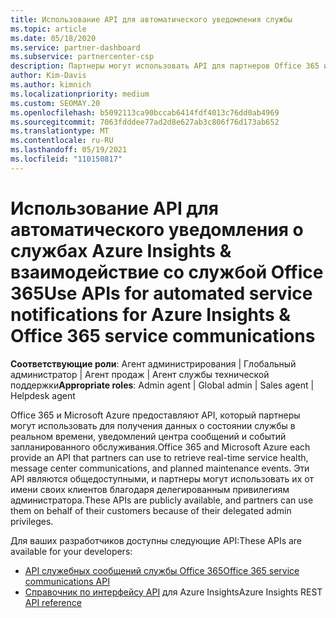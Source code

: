 ```yaml
---
title: Использование API для автоматического уведомления службы
ms.topic: article
ms.date: 05/18/2020
ms.service: partner-dashboard
ms.subservice: partnercenter-csp
description: Партнеры могут использовать API для партнеров Office 365 и Microsoft Azure для обеспечения работоспособности службы в режиме реального времени, обмена сообщениями и плановых событий обслуживания.
author: Kim-Davis
ms.author: kimnich
ms.localizationpriority: medium
ms.custom: SEOMAY.20
ms.openlocfilehash: b5092113ca90bccab6414fdf4013c76dd0ab4969
ms.sourcegitcommit: 7063fdddee77ad2d8e627ab3c806f76d173ab652
ms.translationtype: MT
ms.contentlocale: ru-RU
ms.lasthandoff: 05/19/2021
ms.locfileid: "110150817"
---
```

# <a name="use-apis-for-automated-service-notifications-for-azure-insights--office-365-service-communications"></a><span data-ttu-id="eb102-103">Использование API для автоматического уведомления о службах Azure Insights & взаимодействие со службой Office 365</span><span class="sxs-lookup"><span data-stu-id="eb102-103">Use APIs for automated service notifications for Azure Insights & Office 365 service communications</span></span>

<span data-ttu-id="eb102-104">**Соответствующие роли**: Агент администрирования | Глобальный администратор | Агент продаж | Агент службы технической поддержки</span><span class="sxs-lookup"><span data-stu-id="eb102-104">**Appropriate roles**: Admin agent | Global admin | Sales agent | Helpdesk agent</span></span>

<span data-ttu-id="eb102-105">Office 365 и Microsoft Azure предоставляют API, который партнеры могут использовать для получения данных о состоянии службы в реальном времени, уведомлений центра сообщений и событий запланированного обслуживания.</span><span class="sxs-lookup"><span data-stu-id="eb102-105">Office 365 and Microsoft Azure each provide an API that partners can use to retrieve real-time service health, message center communications, and planned maintenance events.</span></span> <span data-ttu-id="eb102-106">Эти API являются общедоступными, и партнеры могут использовать их от имени своих клиентов благодаря делегированным привилегиям администратора.</span><span class="sxs-lookup"><span data-stu-id="eb102-106">These APIs are publicly available, and partners can use them on behalf of their customers because of their delegated admin privileges.</span></span>

<span data-ttu-id="eb102-107">Для ваших разработчиков доступны следующие API:</span><span class="sxs-lookup"><span data-stu-id="eb102-107">These APIs are available for your developers:</span></span>

- [<span data-ttu-id="eb102-108">API служебных сообщений службы Office 365</span><span class="sxs-lookup"><span data-stu-id="eb102-108">Office 365 service communications API</span></span>](/office/office-365-management-api/office-365-service-communications-api-reference)
- <span data-ttu-id="eb102-109">[Справочник по интерфейсу API](/rest/api/monitor/) для Azure Insights</span><span class="sxs-lookup"><span data-stu-id="eb102-109">Azure Insights REST [API reference](/rest/api/monitor/)</span></span>
